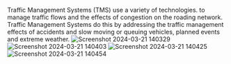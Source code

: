 Traffic Management Systems (TMS) use a variety of technologies. to manage traffic flows and the effects of congestion on the roading network. Traffic Management Systems do this by addressing the traffic management effects of accidents and slow moving or queuing vehicles, planned events and extreme weather.
![Screenshot 2024-03-21 140329](https://github.com/Priyankamandyam/Smart-Traffic-Management-System-using-IoT/assets/164315213/eddb0f86-ed00-45ed-bddc-e788e3107292)
![Screenshot 2024-03-21 140403](https://github.com/Priyankamandyam/Smart-Traffic-Management-System-using-IoT/assets/164315213/877b65ef-64dd-4c2b-8ec8-be609450fda9)
![Screenshot 2024-03-21 140425](https://github.com/Priyankamandyam/Smart-Traffic-Management-System-using-IoT/assets/164315213/a8b91c15-e3d3-4183-9934-edb5dc2f1aa6)
![Screenshot 2024-03-21 140454](https://github.com/Priyankamandyam/Smart-Traffic-Management-System-using-IoT/assets/164315213/5ee9e1ab-3e51-4c37-8475-7ed233bdf615)
